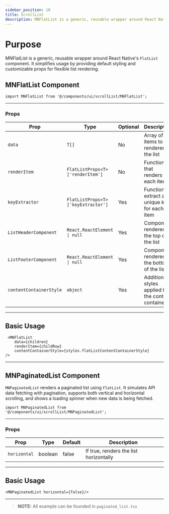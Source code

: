 ```yaml
---
sidebar_position: 10
title: ScrollList
description: MNFlatList is a generic, reusable wrapper around React Native's `FlatList` component.
---
```


# Purpose

MNFlatList is a generic, reusable wrapper around React Native's `FlatList` component.
It simplifies usage by providing default styling and customizable props for flexible list rendering.

## MNFlatList Component

```tsx
import MNFlatList from '@/components/ui/scrollList/MNFlatList';
```

---

### Props

| Prop                    | Type                               | Optional | Description                                        |
|-------------------------|------------------------------------|----------|----------------------------------------------------|
| `data`                  | `T[]`                              | No       | Array of items to be rendered in the list          |
| `renderItem`            | `FlatListProps<T>['renderItem']`   | No       | Function that renders each item                    |
| `keyExtractor`          | `FlatListProps<T>['keyExtractor']` | Yes      | Function to extract a unique key for each item     |
| `ListHeaderComponent`   | `React.ReactElement \| null`       | Yes      | Component rendered at the top of the list          |
| `ListFooterComponent`   | `React.ReactElement \| null`       | Yes      | Component rendered at the bottom of the list       |
| `contentContainerStyle` | `object`                           | Yes      | Additional styles applied to the content container |

---

## Basic Usage

```tsx
 <MNFlatList
    data={children}
    renderItem={childRow}
    contentContainerStyle={styles.flatListContentContainerStyle}
/>

```

---

## MNPaginatedList Component

`MNPaginatedList` renders a paginated list using `FlatList`. It simulates API data
fetching with pagination, supports both vertical and horizontal scrolling, and shows a loading spinner when new data is
being fetched.

```tsx
import MNPaginatedList from '@/components/ui/scrollList/MNPaginatedList';
```

---

### Props

| Prop         | Type    | Default | Description                            |
|--------------|---------|---------|----------------------------------------|
| `horizontal` | boolean | false   | If true, renders the list horizontally |

---

## Basic Usage

```tsx
<MNPaginatedList horizontal={false}/>
```

---

> **NOTE:**
> All example can be founded in `paginated_list.tsx`